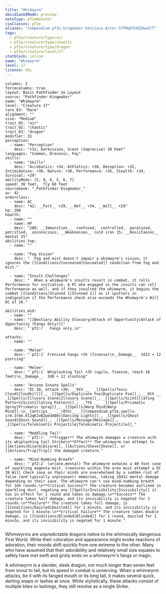 ```yaml
---
title: "Whimwyrm"
obsidianUIMode: preview
noteType: pf2eMonster
cssClasses: pf2e
aliases: "Compendium.pf2e.kingmaker-bestiary.Actor.SfFMqKTUQ1Dwu5lT" 
tags:
  - pf2e/creature/type/air
  - pf2e/creature/type/chaotic
  - pf2e/creature/type/dragon
  - pf2e/creature/level/17
statblock: inline
name: "Whimwyrm"
level: 17
license: OGL
---
```


```statblock
columns: 2
forcecolumns: true
layout: Basic Pathfinder 2e Layout
source: "Pathfinder Kingmaker"
name: "Whimwyrm"
level: "Creature 17"
rare_03: "Rare"
alignment: ""
size: "Medium"
trait_01: "air"
trait_02: "chaotic"
trait_03: "dragon"
modifier: 31
perception:
  - name: "Perception"
    desc: "+31; Darkvision, Scent (Imprecise) 30 Feet"
languages: "Common, Draconic, Fey"
skills:
  - name: "Skills"
    desc: "Acrobatics: +34, Athletics: +30, Deception: +32, Intimidation: +30, Nature: +30, Performance: +35, Stealth: +34, Survival: +29"
abilityMods: [5, 9, 6, 5, 6, 7]
speed: 30 feet,  fly 60 feet
sourcebook: "_Pathfinder Kingmaker_"
ac: 42
armorclass:
  - name: AC
    desc: "42; __Fort__ +29, __Ref__ +34, __Will__ +29"
hp: 280
health:
  - name: ""
  - name: HP
    desc: "280; __Immunities__  confused,  controlled,  paralyzed,  petrified,  unconscious; __Weaknesses__ cold iron 15; __Resistances__ mental 15"
abilities_top:
  - name: ""

  - name: "Fog Vision"
    desc: "  Fog and mist doesn't impair a whimwyrm's vision; it ignores the [[Conditions/Concealed|Concealed]] condition from fog and mist."

  - name: "Insult Challenges"
    desc: "  When a whimwyrm's insults result in combat, it rolls Performance for initiative. A PC who engaged in the insults can roll Performance as well, and if they insulted the whimwyrm, it begins the combat [[Conditions/Stunned 1|Stunned 1]] as it sputters in indignation if the Performance check also exceeds the Whimwyrm's Will DC of 39."

abilities_mid:
  - name: ""
  - name: "[[Bestiary Ability Glossary/Attack of Opportunity|Attack of Opportunity (Fangs Only)]]"
    desc: "`pf2:r`  Fangs only.\n"

attacks:
  - name: ""

  - name: "Melee"
    desc: "`pf2:1` Frenzied Fangs +35 (finesse)\n__Damage__  3d12 + 12 piercing"

  - name: "Melee"
    desc: "`pf2:1` Whiplashing Tail +35 (agile, finesse, reach 10 feet)\n__Damage__  3d8 + 12 slashing"

  - name: "Arcane Innate Spells"
    desc: "DC 38, attack +30; __9th __  _[[Spells/Toxic Cloud|Cloudkill]]_, _[[Spells/Duplicate Foe|Duplicate Foe]]_; __8th __  _[[Spells/Illusory Scene|Illusory Scene]]_, _[[Spells/Scintillating Pattern|Scintillating Pattern]]_; __7th __  _[[Spells/Prismatic Spray|Prismatic Spray]]_, _[[Spells/Warp Mind|Warp Mind]]_\n__Cantrips__  __(8th)__ _[[Compendium.pf2e.spells-srd.Item.kl2q6JvBZwed4B6v|Dancing Lights]]_, _[[Spells/Ghost Sound|Ghost Sound]]_, _[[Spells/Message|Message]]_, _[[Spells/Telekinetic Projectile|Telekinetic Projectile]]_"

  - name: "Meddling Tail"
    desc: "`pf2:r`  **Trigger** The whimwyrm damages a creature with its whiplashing tail Strike\n**Effect** The whimwyrm can attempt to [[Actions/Disarm|Disarm]], [[Actions/Shove|Shove]], or [[Actions/Trip|Trip]] the damaged creature."

  - name: "Mind-Numbing Breath"
    desc: "`pf2:2` (arcane,mental) The whimwyrm exhales a 40-foot cone of sparkling magenta mist. Creatures within the area must attempt a DC 38 Will check save as their minds are overwhelmed by a sudden riot of false (and typically unpleasant) memories, taking 10d12 mental damage depending on their save. The whimwyrm can't use mind-numbing breath for 1d4 rounds.\n**Critical Success** The creature becomes outlined in sparkling dust, negating any [[Spells/Invisibility|Invisibility]] it has in effect for 1 round and takes no damage.\n**Success** The creature takes half damage, and its invisibility is negated for 2 rounds.\n**Failure** The creature takes full damage, is [[Conditions/Dazzled|Dazzled]] for 1 minute, and its invisibility is negated for 1 minute.\n**Critical Failure** The creature takes double damage, is [[Conditions/Blinded|Blinded]] for 1 round, dazzled for 1 minute, and its invisibility is negated for 1 minute."
 
```



Whimwyrms are unpredictable dragons native to the whimsically dangerous First World. While their coloration and appearance might evoke reactions of adoration, their moods shift quickly from one extreme to the other. Many who have assumed that their adorability and relatively small size equates to safety have met swift and grisly ends on a whimwyrm's fangs or magic.

A whimwyrm is a slender, sleek dragon, not much longer than seven feet from snout to tail, but its speed in combat is unnerving. When a whimwyrm attacks, be it with its fanged mouth or its long tail, it makes several quick, darting snaps or lashes at once. While stylistically, these attacks consist of multiple bites or lashings, they still resolve as a single Strike.
